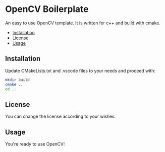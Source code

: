 # OpenCV Boilerplate

An easy to use OpenCV template. It is written for c++ and build with cmake.

- [Installation](#installation)
- [License](#license)
- [Usage](#usage)

## Installation

Update CMakeLists.txt and .vscode files to your needs and proceed with:

```bash
mkdir build
cmake ..
cd ..
```

## License

You can change the license according to your wishes.

## Usage

You're ready to use OpenCV!